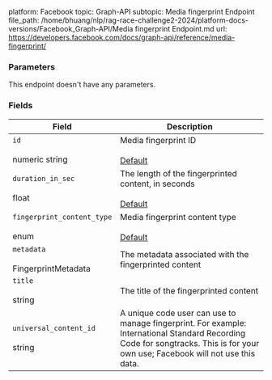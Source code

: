 platform: Facebook
topic: Graph-API
subtopic: Media fingerprint Endpoint
file_path: /home/bhuang/nlp/rag-race-challenge2-2024/platform-docs-versions/Facebook_Graph-API/Media fingerprint Endpoint.md
url: https://developers.facebook.com/docs/graph-api/reference/media-fingerprint/

### Parameters

This endpoint doesn't have any parameters.

### Fields

| Field | Description |
| --- | --- |
| `id`<br><br>numeric string | Media fingerprint ID<br><br>[Default](https://developers.facebook.com/docs/graph-api/using-graph-api/#fields) |
| `duration_in_sec`<br><br>float | The length of the fingerprinted content, in seconds<br><br>[Default](https://developers.facebook.com/docs/graph-api/using-graph-api/#fields) |
| `fingerprint_content_type`<br><br>enum | Media fingerprint content type<br><br>[Default](https://developers.facebook.com/docs/graph-api/using-graph-api/#fields) |
| `metadata`<br><br>FingerprintMetadata | The metadata associated with the fingerprinted content |
| `title`<br><br>string | The title of the fingerprinted content |
| `universal_content_id`<br><br>string | A unique code user can use to manage fingerprint. For example: International Standard Recording Code for songtracks. This is for your own use; Facebook will not use this data. |